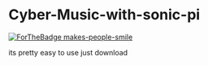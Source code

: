 # Cyber-Music-with-sonic-pi
[![ForTheBadge makes-people-smile](http://ForTheBadge.com/images/badges/makes-people-smile.svg)](http://ForTheBadge.com)

its pretty easy to use just download